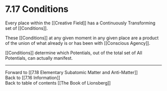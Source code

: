 # 7.17 Conditions

Every place within the [[Creative Field]]  has a Continuously Transforming set of [[Conditions]]. 

These [[Conditions]] at any given moment in any given place are a product of the union of what already is or has been with [[Conscious Agency]]. 

[[Conditions]] determine which Potentials, out of the total set of All Potentials, can actually manifest. 

___

Forward to [[7.18 Elementary Subatomic Matter and Anti-Matter]]                
Back to [[7.16 Information]]                
Back to table of contents [[The Book of Lionsberg]]  

